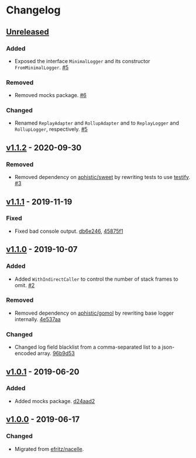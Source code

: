 # Changelog

## [Unreleased]

### Added

- Exposed the interface `MinimalLogger` and its constructor `FromMinimalLogger`. [#5](https://github.com/go-nacelle/log/pull/5)

### Removed

- Removed mocks package. [#6](https://github.com/go-nacelle/log/pull/6)

### Changed

- Renamed `ReplayAdapter` and `RollupAdapter` and to `ReplayLogger` and `RollupLogger`, respectively. [#5](https://github.com/go-nacelle/log/pull/5)

## [v1.1.2] - 2020-09-30

### Removed

- Removed dependency on [aphistic/sweet](https://github.com/aphistic/sweet) by rewriting tests to use [testify](https://github.com/stretchr/testify). [#3](https://github.com/go-nacelle/log/pull/3)

## [v1.1.1] - 2019-11-19

### Fixed

- Fixed bad console output. [db6e246](https://github.com/go-nacelle/log/commit/db6e24657334615a099e39bae0359179778016e4), [45875f1](https://github.com/go-nacelle/log/commit/45875f173a0db48fc3f615d96a4f83e015cdf130)

## [v1.1.0] - 2019-10-07

### Added

- Added `WithIndirectCaller` to control the number of stack frames to omit. [#2](https://github.com/go-nacelle/log/pull/2)

### Removed

- Removed dependency on [aphistic/gomol](https://github.com/aphistic/gomol) by rewriting base logger internally. [4e537aa](https://github.com/go-nacelle/log/commit/4e537aa0e5a08638bfb45f5153e8deccf6e1d00d)

### Changed

- Changed log field blacklist from a comma-separated list to a json-encoded array. [96b9d53](https://github.com/go-nacelle/log/commit/96b9d53baff25f7c0436799f520c3d4a5970941e)

## [v1.0.1] - 2019-06-20

### Added

- Added mocks package. [d24aad2](https://github.com/go-nacelle/log/commit/d24aad20df4c5b24dbdff3860c348af82abed169)

## [v1.0.0] - 2019-06-17

### Changed

- Migrated from [efritz/nacelle](https://github.com/efritz/nacelle).

[Unreleased]: https://github.com/go-nacelle/log/compare/v1.1.2...HEAD
[v1.0.0]: https://github.com/go-nacelle/log/releases/tag/v1.0.0
[v1.0.1]: https://github.com/go-nacelle/log/compare/v1.0.0...v1.0.1
[v1.1.0]: https://github.com/go-nacelle/log/compare/v1.0.1...v1.1.0
[v1.1.1]: https://github.com/go-nacelle/log/compare/v1.1.0...v1.1.1
[v1.1.2]: https://github.com/go-nacelle/log/compare/v1.1.1...v1.1.2
